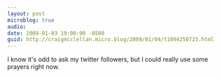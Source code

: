 ```yaml
---
layout: post
microblog: true
audio: 
date: 2009-01-03 19:00:00 -0500
guid: http://craigmcclellan.micro.blog/2009/01/04/t1094250723.html
---
```

I know it's odd to ask my twitter followers, but I could really use some prayers right now.
